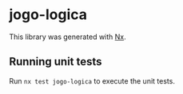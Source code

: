 # jogo-logica

This library was generated with [Nx](https://nx.dev).

## Running unit tests

Run `nx test jogo-logica` to execute the unit tests.
